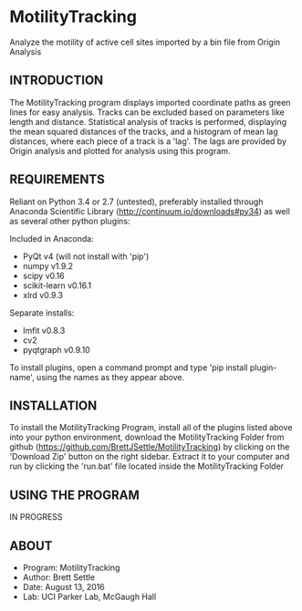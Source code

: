 # MotilityTracking
Analyze the motility of active cell sites imported by a bin file from Origin Analysis


INTRODUCTION
------------
The MotilityTracking program displays imported coordinate paths as green lines for easy analysis.  Tracks can be excluded based on parameters like length and distance.  Statistical analysis of tracks is performed, displaying the mean squared distances of the tracks, and a histogram of mean lag distances, where each piece of a track is a 'lag'.  The lags are provided by Origin analysis and plotted for analysis using this program.


REQUIREMENTS
------------

Reliant on Python 3.4 or 2.7 (untested), preferably installed through
Anaconda Scientific Library (http://continuum.io/downloads#py34) as well
as several other python plugins:

Included in Anaconda:
*	PyQt 		v4	(will not install with 'pip')
*	numpy 	v1.9.2
*	scipy 	v0.16
*	scikit-learn	v0.16.1
*	xlrd		v0.9.3

Separate installs:
* lmfit     v0.8.3
* cv2
*	pyqtgraph	v0.9.10

To install plugins, open a command prompt and type 'pip install plugin-name', using the names as they appear above.

INSTALLATION
------------
To install the MotilityTracking Program, install all of the plugins listed above
into your python environment, download the MotilityTracking Folder from github
(https://github.com/BrettJSettle/MotilityTracking) by clicking on the 'Download Zip'
button on the right sidebar. Extract it to your computer and run by clicking the
'run.bat' file located inside the MotilityTracking Folder


USING THE PROGRAM
-----------------
IN PROGRESS

ABOUT
-----
*	Program: MotilityTracking
*	Author: Brett Settle
*	Date: August 13, 2016
*	Lab: UCI Parker Lab, McGaugh Hall
